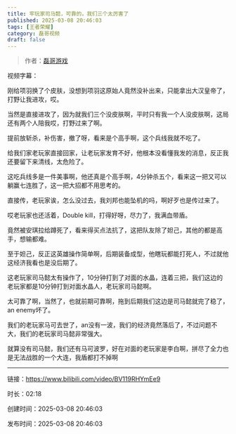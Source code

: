 ```yaml
---
title: 牢玩家司马懿，可靠的，我们三个太厉害了
published: 2025-03-08 20:46:03
tags: [王者荣耀]
category: 磊哥视频
draft: false
---
```



> 作者：[磊哥游戏](https://space.bilibili.com/268941858?spm_id_from=333.788.upinfo.head.click)

视频字幕：

刚给项羽换了个皮肤，没想到项羽这原始人竟然没补出来，只能拿出大汉皇帝了，打野让我进攻，哎。

当然是直接进攻了，因为就我们三个没皮肤啊，平时只有我一个人没皮肤啊，这局还有两个人陪我哎，打野过来了啊。

提前放斩杀，补伤害，撤了呀，看来是个高手啊，这个兵线我就不吃了。

给我们家老玩家直接回家，让老玩家发育不好，他根本没看懂我发的消息，反正我还要留下来清线，太危险了。

这吃兵线多是一件美事啊，他还真是个高手啊，4分钟杀五个，看来这一把又可以躺赢七连胜了，这一把大招都不用思考的。

直接传，老玩家诶，怎么没过去，我刘邦也能坠机的吗，啊好歹也是传过来了。

哎老玩家也还活着，Double kill，打得好呀，尽力了，我满血带盾。

竟然被安琪拉给蹲死了，看来得买点法抗了，这把队友除了妲己，其他的都是高手，想输都难。

至于妲己，反正这英雄操作简单啊，后期装备成型，他瞎玩都能打死人，不过就他这经济我看也是没后期了。

这老玩家司马懿太有操作了，10分钟打到了对面的水晶，连着三把，我们这边的老玩家都是10分钟打到对面水晶人，老玩家司马懿啊。

太可靠了啊，当然了，也就前期可靠啊，拖到后期我们这边是司马懿就完了稳了，an enemy坏了。

我们的老玩家马可去世了，an没有一波，我们的经济竟然落后了，不过问题不大，我们的老玩家司马懿非常强大。

就算没有司马懿，我们还有马可波罗，好在对面的老玩家是李白啊，拼尽了全力也是无法战胜的一个大连，我盾都打不掉啊

---


链接：https://www.bilibili.com/video/BV119RHYmEe9



时长：02:18

创建时间：2025-03-08 20:46:03

发布时间：2025-03-08 20:46:03
